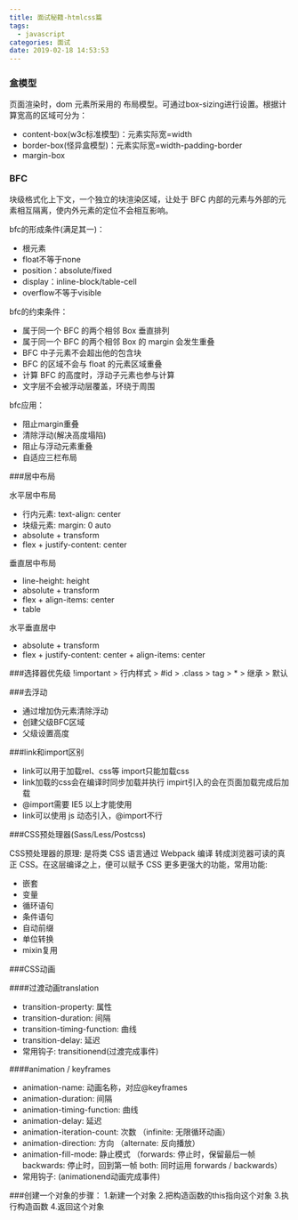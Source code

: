 ```yaml
---
title: 面试秘籍-htmlcss篇
tags:
  - javascript
categories: 面试
date: 2019-02-18 14:53:53
---
```


### 盒模型

页面渲染时，dom 元素所采用的 布局模型。可通过box-sizing进行设置。根据计算宽高的区域可分为：

- content-box(w3c标准模型)：元素实际宽=width
- border-box(怪异盒模型)：元素实际宽=width-padding-border
- margin-box


### BFC

块级格式化上下文，一个独立的块渲染区域，让处于 BFC 内部的元素与外部的元素相互隔离，使内外元素的定位不会相互影响。

bfc的形成条件(满足其一)：
- 根元素
- float不等于none
- position：absolute/fixed
- display：inline-block/table-cell
- overflow不等于visible

bfc的约束条件：
- 属于同一个 BFC 的两个相邻 Box 垂直排列
- 属于同一个 BFC 的两个相邻 Box 的 margin 会发生重叠
- BFC 中子元素不会超出他的包含块
- BFC 的区域不会与 float 的元素区域重叠
- 计算 BFC 的高度时，浮动子元素也参与计算
- 文字层不会被浮动层覆盖，环绕于周围

bfc应用：
- 阻止margin重叠
- 清除浮动(解决高度塌陷)
- 阻止与浮动元素重叠
- 自适应三栏布局

###居中布局

水平居中布局
- 行内元素: text-align: center
- 块级元素: margin: 0 auto
- absolute + transform
- flex + justify-content: center

垂直居中布局
- line-height: height
- absolute + transform
- flex + align-items: center
- table

水平垂直居中
- absolute + transform
- flex + justify-content: center + align-items: center

###选择器优先级
!important > 行内样式 > #id > .class > tag > * > 继承 > 默认

###去浮动
- 通过增加伪元素清除浮动
- 创建父级BFC区域
- 父级设置高度

###link和import区别
- link可以用于加载rel、css等 import只能加载css
- link加载的css会在编译时同步加载并执行 impirt引入的会在页面加载完成后加载
- @import需要 IE5 以上才能使用
- link可以使用 js 动态引入，@import不行

###CSS预处理器(Sass/Less/Postcss)

CSS预处理器的原理: 是将类 CSS 语言通过 Webpack 编译 转成浏览器可读的真正 CSS。在这层编译之上，便可以赋予 CSS 更多更强大的功能，常用功能:
- 嵌套
- 变量
- 循环语句
- 条件语句
- 自动前缀
- 单位转换
- mixin复用

###CSS动画

####过渡动画translation

- transition-property: 属性
- transition-duration: 间隔
- transition-timing-function: 曲线
- transition-delay: 延迟
- 常用钩子: transitionend(过渡完成事件)

####animation / keyframes
- animation-name: 动画名称，对应@keyframes
- animation-duration: 间隔
- animation-timing-function: 曲线
- animation-delay: 延迟
- animation-iteration-count: 次数 （infinite: 无限循环动画）
- animation-direction: 方向 （alternate: 反向播放）
- animation-fill-mode: 静止模式 （forwards: 停止时，保留最后一帧 backwards: 停止时，回到第一帧 both: 同时运用 forwards / backwards）
- 常用钩子: (animationend动画完成事件)

###创建一个对象的步骤：
1.新建一个对象
2.把构造函数的this指向这个对象
3.执行构造函数
4.返回这个对象

